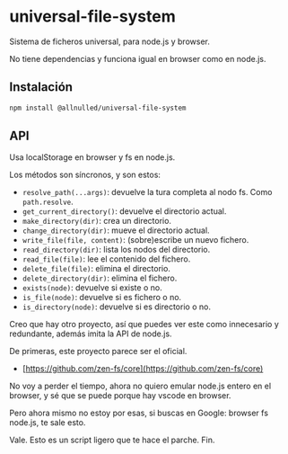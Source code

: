 # universal-file-system

Sistema de ficheros universal, para node.js y browser.

No tiene dependencias y funciona igual en browser como en node.js.

## Instalación

```sh
npm install @allnulled/universal-file-system
```

## API

Usa localStorage en browser y fs en node.js.

Los métodos son síncronos, y son estos:

- `resolve_path(...args)`: devuelve la tura completa al nodo fs. Como `path.resolve`.
- `get_current_directory()`: devuelve el directorio actual.
- `make_directory(dir)`: crea un directorio.
- `change_directory(dir)`: mueve el directorio actual.
- `write_file(file, content)`: (sobre)escribe un nuevo fichero.
- `read_directory(dir)`: lista los nodos del directorio.
- `read_file(file)`: lee el contenido del fichero.
- `delete_file(file)`: elimina el directorio.
- `delete_directory(dir)`: elimina el fichero.
- `exists(node)`: devuelve si existe o no.
- `is_file(node)`: devuelve si es fichero o no.
- `is_directory(node)`: devuelve si es directorio o no.

Creo que hay otro proyecto, así que puedes ver este como innecesario y redundante, además imita la API de node.js.

De primeras, este proyecto parece ser el oficial.

- [https://github.com/zen-fs/core](https://github.com/zen-fs/core)

No voy a perder el tiempo, ahora no quiero emular node.js entero en el browser, y sé que se puede porque hay vscode en browser.

Pero ahora mismo no estoy por esas, si buscas en Google: browser fs node.js, te sale esto.

Vale. Esto es un script ligero que te hace el parche. Fin.